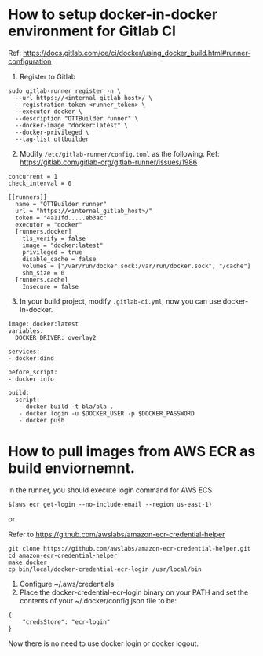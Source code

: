 # How to setup docker-in-docker environment for Gitlab CI

Ref: https://docs.gitlab.com/ce/ci/docker/using_docker_build.html#runner-configuration

1. Register to Gitlab

```
sudo gitlab-runner register -n \
  --url https://<internal_gitlab_host>/ \
  --registration-token <runner_token> \
  --executor docker \
  --description "OTTBuilder runner" \
  --docker-image "docker:latest" \
  --docker-privileged \
  --tag-list ottbuilder
```

2. Modify `/etc/gitlab-runner/config.toml` as the following. Ref: https://gitlab.com/gitlab-org/gitlab-runner/issues/1986

```
concurrent = 1
check_interval = 0

[[runners]]
  name = "OTTBuilder runner"
  url = "https://<internal_gitlab_host>/"
  token = "4a11fd.....eb3ac"
  executor = "docker"
  [runners.docker]
    tls_verify = false
    image = "docker:latest"
    privileged = true
    disable_cache = false
    volumes = ["/var/run/docker.sock:/var/run/docker.sock", "/cache"]
    shm_size = 0
  [runners.cache]
    Insecure = false
```
3. In your build project, modify `.gitlab-ci.yml`, now you can use docker-in-docker.

```
image: docker:latest
variables:
  DOCKER_DRIVER: overlay2
  
services:
- docker:dind

before_script:
- docker info

build:
  script: 
   - docker build -t bla/bla .
   - docker login -u $DOCKER_USER -p $DOCKER_PASSWORD
   - docker push
```

# How to pull images from AWS ECR as build enviornemnt.
In the runner, you should execute login command for AWS ECS

```
$(aws ecr get-login --no-include-email --region us-east-1)
```
or

Refer to https://github.com/awslabs/amazon-ecr-credential-helper

```
git clone https://github.com/awslabs/amazon-ecr-credential-helper.git
cd amazon-ecr-credential-helper
make docker
cp bin/local/docker-credential-ecr-login /usr/local/bin
```

1. Configure ~/.aws/credentials
2. Place the docker-credential-ecr-login binary on your PATH and set the contents of your ~/.docker/config.json file to be:

```
{
	"credsStore": "ecr-login"
}
```

Now there is no need to use docker login or docker logout.
